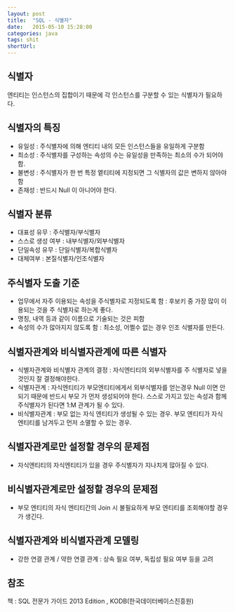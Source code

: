 ```yaml
---
layout: post
title:  "SQL - 식별자"
date:   2015-05-10 15:28:00
categories: java
tags: shit
shortUrl: 
---
```



식별자
---------------- 
엔티티는 인스턴스의 집합이기 때문에 각 인스턴스를 구분할 수 있는 식별자가 필요하다.

식별자의 특징
---------------- 
* 유일성 : 주식별자에 의해 엔티티 내의 모든 인스턴스들을 유일하게 구분함
* 최소성 : 주식별자를 구성하는 속성의 수는 유일성을 만족하는 최소의 수가 되어야함.
* 불변성 : 주식별자가 한 번 특정 엩티티에 지정되면 그 식별자의 값은 변하지 않아야함
* 존재성 : 반드시 Null 이 아니어야 한다.

식별자 분류
---------------- 
* 대표성 유무 : 주식별자/부식별자
* 스스로 생성 여부 : 내부식별자/외부식별자
* 단일속성 유무 : 단일식별자/복합식별자
* 대체여부 : 본질식별자/인조식별자

주식별자 도출 기준 
---------------- 
* 업무에서 자주 이용되는 속성을 주식별자로 지정되도록 함 : 후보키 중 가장 많이 이용되는 것을 주 식별자로 하는게 좋다.
* 명칭, 내역 등과 같이 이름으로 기술되는 것은 피함
* 속성의 수가 많아지지 않도록 함 : 최소성, 어쩔수 없는 경우 인조 식별자를 만든다.

식별자관계와 비식별자관계에 따른 식별자
---------------- 
* 식별자관계와 비식별자 관계의 결정 : 자식엔티티의 외부식별자를 주 식별자로 넣을 것인지 잘 결정해야한다.
* 식별자관계 : 자식엔티티가 부모엔티티에게서 외부식별자를 얻는경우 Null 이면 안되기 때문에 반드시 부모 가 먼저 생성되어야 한다. 스스로 가지고 있는 속성과 함께 주식별자가 된다면 1:M 관계가 될 수 있다.
* 비식별자관계 : 부모 없는 자식 엔티티가 생성될 수 있는 경우. 부모 엔티티가 자식 엔티티를 남겨두고 먼저 소멸할 수 있는 경우.

식별자관계로만 설정할 경우의 문제점
---------------- 
* 자식엔티티의 자식엔티티가 있을 경우 주식별자가 지나치게 많아질 수 있다.

비식별자관계로만 설정할 경우의 문제점
---------------- 
* 부모 엔티티의 자식 엔티티간의 Join 시 불필요하게 부모 엔티티를 조회해야할 경우가 생긴다.

식별자관계와 비식별자관계 모델링
---------------- 
* 강한 연결 관계 / 약한 연결 관계 : 상속 필요 여부, 독립성 필요 여부 등을 고려

참조
---------------- 
책 : SQL 전문가 가이드 2013 Edition , KODB(한국데이터베이스진흥원)